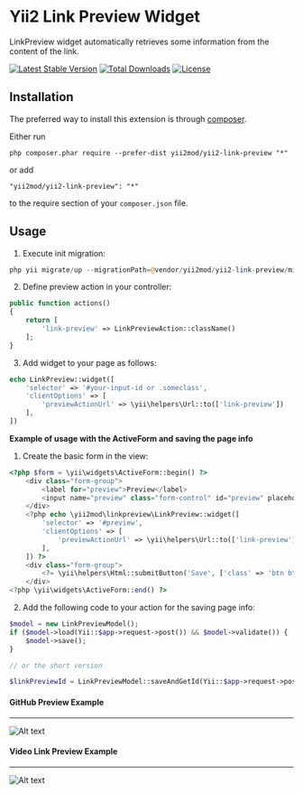 Yii2 Link Preview Widget
===========

LinkPreview widget automatically retrieves some information from the content of the link.

[![Latest Stable Version](https://poser.pugx.org/yii2mod/yii2-link-preview/v/stable)](https://packagist.org/packages/yii2mod/yii2-link-preview) [![Total Downloads](https://poser.pugx.org/yii2mod/yii2-link-preview/downloads)](https://packagist.org/packages/yii2mod/yii2-link-preview) [![License](https://poser.pugx.org/yii2mod/yii2-link-preview/license)](https://packagist.org/packages/yii2mod/yii2-link-preview)

Installation 
------------

The preferred way to install this extension is through [composer](http://getcomposer.org/download/).

Either run

```
php composer.phar require --prefer-dist yii2mod/yii2-link-preview "*"
```

or add

```
"yii2mod/yii2-link-preview": "*"
```

to the require section of your `composer.json` file.


Usage
-----
1) Execute init migration:
```php
php yii migrate/up --migrationPath=@vendor/yii2mod/yii2-link-preview/migrations
```    

2) Define preview action in your controller:
```php
public function actions()
{
    return [
        'link-preview' => LinkPreviewAction::className()
    ];
}
```     
 
3) Add widget to your page as follows:
```php
echo LinkPreview::widget([
    'selector' => '#your-input-id or .someclass',
    'clientOptions' => [
        'previewActionUrl' => \yii\helpers\Url::to(['link-preview'])
    ],
])
``` 
**Example of usage with the ActiveForm and saving the page info**

1) Create the basic form in the view:
```php
<?php $form = \yii\widgets\ActiveForm::begin() ?>
    <div class="form-group">
        <label for="preview">Preview</label>
        <input name="preview" class="form-control" id="preview" placeholder="Preview">
    </div>
    <?php echo \yii2mod\linkpreview\LinkPreview::widget([
        'selector' => '#preview',
        'clientOptions' => [
            'previewActionUrl' => \yii\helpers\Url::to(['link-preview'])
        ],
    ]) ?>
    <div class="form-group">
        <?= \yii\helpers\Html::submitButton('Save', ['class' => 'btn btn-primary']) ?>
    </div>
<?php \yii\widgets\ActiveForm::end() ?>
```

2) Add the following code to your action for the saving page info:
```php
$model = new LinkPreviewModel();
if ($model->load(Yii::$app->request->post()) && $model->validate()) {
    $model->save();
}

// or the short version 

$linkPreviewId = LinkPreviewModel::saveAndGetId(Yii::$app->request->post());

```

#### GitHub Preview Example
-----
![Alt text](http://res.cloudinary.com/zfort/image/upload/v1436190465/Preview.png "GitHub Preview Example")

#### Video Link Preview Example
-----
![Alt text](http://res.cloudinary.com/zfort/image/upload/v1463675454/Youtube%20link%20preview.png "Video Link Preview Example")
